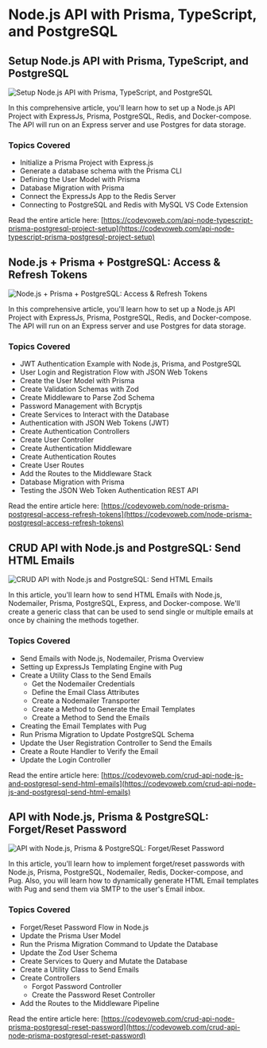 # Node.js API with Prisma, TypeScript, and PostgreSQL

## Setup Node.js API with Prisma, TypeScript, and PostgreSQL

![Setup Node.js API with Prisma, TypeScript, and PostgreSQL](https://codevoweb.com/wp-content/uploads/2022/05/API-Node.js-TypeScript-Prisma-PostgreSQL-Project-Setup.webp)

In this comprehensive article, you'll learn how to set up a Node.js API Project with ExpressJs, Prisma, PostgreSQL, Redis, and Docker-compose. The API will run on an Express server and use Postgres for data storage.

### Topics Covered

- Initialize a Prisma Project with Express.js
- Generate a database schema with the Prisma CLI
- Defining the User Model with Prisma
- Database Migration with Prisma
- Connect the ExpressJs App to the Redis Server
- Connecting to PostgreSQL and Redis with MySQL VS Code Extension

Read the entire article here: [https://codevoweb.com/api-node-typescript-prisma-postgresql-project-setup](https://codevoweb.com/api-node-typescript-prisma-postgresql-project-setup)

## Node.js + Prisma + PostgreSQL: Access & Refresh Tokens

![Node.js + Prisma + PostgreSQL: Access & Refresh Tokens](https://codevoweb.com/wp-content/uploads/2022/05/Node.js-Prisma-PostgreSQL-Access-Refresh-Tokens.webp)

In this comprehensive article, you'll learn how to set up a Node.js API Project with ExpressJs, Prisma, PostgreSQL, Redis, and Docker-compose. The API will run on an Express server and use Postgres for data storage.

### Topics Covered

- JWT Authentication Example with Node.js, Prisma, and PostgreSQL
- User Login and Registration Flow with JSON Web Tokens
- Create the User Model with Prisma
- Create Validation Schemas with Zod
- Create Middleware to Parse Zod Schema
- Password Management with Bcryptjs
- Create Services to Interact with the Database
- Authentication with JSON Web Tokens (JWT)
- Create Authentication Controllers
- Create User Controller
- Create Authentication Middleware
- Create Authentication Routes
- Create User Routes
- Add the Routes to the Middleware Stack
- Database Migration with Prisma
- Testing the JSON Web Token Authentication REST API

Read the entire article here: [https://codevoweb.com/node-prisma-postgresql-access-refresh-tokens](https://codevoweb.com/node-prisma-postgresql-access-refresh-tokens)

## CRUD API with Node.js and PostgreSQL: Send HTML Emails

![CRUD API with Node.js and PostgreSQL: Send HTML Emails](https://codevoweb.com/wp-content/uploads/2022/05/CRUD-API-with-Node.js-and-PostgreSQL-Send-HTML-Emails.webp)

In this article, you'll learn how to send HTML Emails with Node.js, Nodemailer, Prisma, PostgreSQL, Express, and Docker-compose. We'll create a generic class that can be used to send single or multiple emails at once by chaining the methods together.

### Topics Covered

- Send Emails with Node.js, Nodemailer, Prisma Overview
- Setting up ExpressJs Templating Engine with Pug
- Create a Utility Class to the Send Emails
  - Get the Nodemailer Credentials
  - Define the Email Class Attributes
  - Create a Nodemailer Transporter
  - Create a Method to Generate the Email Templates
  - Create a Method to Send the Emails
- Creating the Email Templates with Pug
- Run Prisma Migration to Update PostgreSQL Schema
- Update the User Registration Controller to Send the Emails
- Create a Route Handler to Verify the Email
- Update the Login Controller

Read the entire article here: [https://codevoweb.com/crud-api-node-js-and-postgresql-send-html-emails](https://codevoweb.com/crud-api-node-js-and-postgresql-send-html-emails)

## API with Node.js, Prisma & PostgreSQL: Forget/Reset Password

![API with Node.js, Prisma & PostgreSQL: Forget/Reset Password](https://codevoweb.com/wp-content/uploads/2022/05/API-with-Node.js-Prisma-PostgreSQL-Forget-Reset-Password.webp)

In this article, you'll learn how to implement forget/reset passwords with Node.js, Prisma, PostgreSQL, Nodemailer, Redis, Docker-compose, and Pug. Also, you will learn how to dynamically generate HTML Email templates with Pug and send them via SMTP to the user's Email inbox.

### Topics Covered

- Forget/Reset Password Flow in Node.js
- Update the Prisma User Model
- Run the Prisma Migration Command to Update the Database
- Update the Zod User Schema
- Create Services to Query and Mutate the Database
- Create a Utility Class to Send Emails
- Create Controllers
  - Forgot Password Controller
  - Create the Password Reset Controller
- Add the Routes to the Middleware Pipeline

Read the entire article here: [https://codevoweb.com/crud-api-node-prisma-postgresql-reset-password](https://codevoweb.com/crud-api-node-prisma-postgresql-reset-password)
